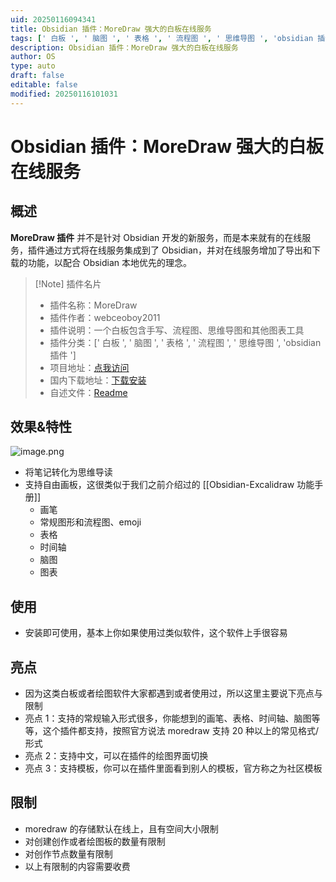 ```yaml
---
uid: 20250116094341
title: Obsidian 插件：MoreDraw 强大的白板在线服务
tags: [' 白板 ', ' 脑图 ', ' 表格 ', ' 流程图 ', ' 思维导图 ', 'obsidian 插件 ']
description: Obsidian 插件：MoreDraw 强大的白板在线服务
author: OS
type: auto
draft: false
editable: false
modified: 20250116101031
---
```


# Obsidian 插件：MoreDraw 强大的白板在线服务

## 概述

**MoreDraw 插件** 并不是针对 Obsidian 开发的新服务，而是本来就有的在线服务，插件通过方式将在线服务集成到了 Obsidian，并对在线服务增加了导出和下载的功能，以配合 Obsidian 本地优先的理念。

> [!Note] 插件名片
> - 插件名称：MoreDraw
> - 插件作者：webceoboy2011
> - 插件说明：一个白板包含手写、流程图、思维导图和其他图表工具
> - 插件分类：[' 白板 ', ' 脑图 ', ' 表格 ', ' 流程图 ', ' 思维导图 ', 'obsidian 插件 ']
> - 项目地址：[点我访问](https://github.com/webceoboy/moredraw-obsidian)
> - 国内下载地址：[下载安装](https://pkmer.cn/products/plugin/pluginMarket/?moredraw-obsidian)
> - 自述文件：[Readme](https://github.com/webceoboy/moredraw-obsidian)

## 效果&特性

![image.png](https://cdn.pkmer.cn/images/20250116094618.png!pkmer)

- 将笔记转化为思维导读
- 支持自由画板，这很类似于我们之前介绍过的 [[Obsidian-Excalidraw 功能手册]]
	- 画笔
	- 常规图形和流程图、emoji
	- 表格
	- 时间轴
	- 脑图
	- 图表

## 使用

- 安装即可使用，基本上你如果使用过类似软件，这个软件上手很容易

## 亮点

- 因为这类白板或者绘图软件大家都遇到或者使用过，所以这里主要说下亮点与限制
- 亮点 1：支持的常规输入形式很多，你能想到的画笔、表格、时间轴、脑图等等，这个插件都支持，按照官方说法 moredraw 支持 20 种以上的常见格式/形式
- 亮点 2：支持中文，可以在插件的绘图界面切换
- 亮点 3：支持模板，你可以在插件里面看到别人的模板，官方称之为社区模板

## 限制

- moredraw 的存储默认在线上，且有空间大小限制
- 对创建创作或者绘图板的数量有限制
- 对创作节点数量有限制
- 以上有限制的内容需要收费


